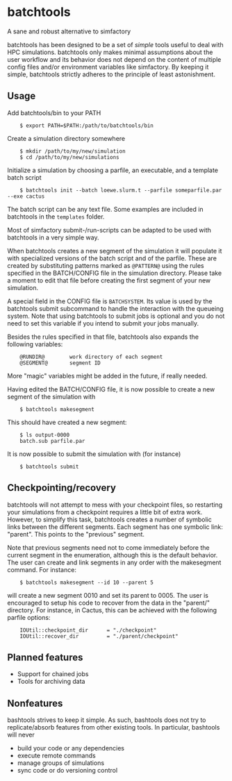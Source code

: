 batchtools
==========

A sane and robust alternative to simfactory

batchtools has been designed to be a set of *simple* tools useful to deal with
HPC simulations. batchtools only makes minimal assumptions about the user
workflow and its behavior does not depend on the content of multiple config
files and/or environment variables like simfactory. By keeping it simple,
batchtools strictly adheres to the principle of least astonishment.

Usage
-----

Add batchtools/bin to your PATH

~~~
    $ export PATH=$PATH:/path/to/batchtools/bin
~~~

Create a simulation directory somewhere

~~~
    $ mkdir /path/to/my/new/simulation
    $ cd /path/to/my/new/simulations
~~~

Initialize a simulation by choosing a parfile, an executable, and a template
batch script

~~~
    $ batchtools init --batch loewe.slurm.t --parfile someparfile.par --exe cactus
~~~

The batch script can be any text file. Some examples are included in batchtools
in the `templates` folder.

Most of simfactory submit-/run-scripts can be adapted to be used with
batchtools in a very simple way.

When batchtools creates a new segment of the simulation it will populate it
with specialized versions of the batch script and of the parfile. These are
created by substituting patterns marked as `@PATTERN@` using the rules
specified in the BATCH/CONFIG file in the simulation directory. Please take a
moment to edit that file before creating the first segment of your new
simulation.

A special field in the CONFIG file is `BATCHSYSTEM`. Its value is used by the
batchtools submit subcommand to handle the interaction with the queueing
system. Note that using batchtools to submit jobs is optional and you do not
need to set this variable if you intend to submit your jobs manually.

Besides the rules specified in that file, batchtools also expands the following
variables:
~~~
    @RUNDIR@        work directory of each segment
    @SEGMENT@       segment ID
~~~
More "magic" variables might be added in the future, if really needed.

Having edited the BATCH/CONFIG file, it is now possible to create a new segment
of the simulation with

~~~
    $ batchtools makesegment
~~~

This should have created a new segment:

~~~
    $ ls output-0000
    batch.sub parfile.par
~~~

It is now possible to submit the simulation with (for instance)

~~~
    $ batchtools submit
~~~

Checkpointing/recovery
----------------------

batchtools will not attempt to mess with your checkpoint files, so restarting
your simulations from a checkpoint requires a little bit of extra work.
However, to simplify this task, batchtools creates a number of symbolic links
between the different segments. Each segment has one symbolic link: "parent".
This points to the "previous" segment.

Note that previous segments need not to come immediately before the current
segment in the enumeration, although this is the default behavior. The user
can create and link segments in any order with the makesegment command. For
instance:

~~~
    $ batchtools makesegment --id 10 --parent 5
~~~

will create a new segment 0010 and set its parent to 0005. The user is
encouraged to setup his code to recover from the data in the "parent/"
directory. For instance, in Cactus, this can be achieved with the following
parfile options:

~~~
    IOUtil::checkpoint_dir		= "./checkpoint"
    IOUtil::recover_dir			= "./parent/checkpoint"
~~~

Planned features
----------------

* Support for chained jobs
* Tools for archiving data

Nonfeatures
-----------

bashtools strives to keep it simple. As such, bashtools does not try to
replicate/absorb features from other existing tools. In particular, bashtools
will never

* build your code or any dependencies
* execute remote commands
* manage groups of simulations
* sync code or do versioning control
